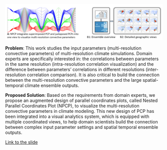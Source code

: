 ![Nested Parallel Coordinate Plot](images/2017-3-13/npcp.png)

**Problem**: This work studies the input parameters (multi-resolution
convective parameters) of multi-resolution climate simulations. Domain experts
are specifically interested in: the correlations between parameters in the same
resolution (intra-resolution correlation visualization) and the difference
between parameters’ correlations in different resolutions (inter-resolution
correlation comparison). It is also critical to build the connection between
the multi-resolution convective parameters and the large spatial-temporal
climate ensemble outputs.

**Proposed Solution**: Based on the requirements from domain experts, we
propose an augmented design of parallel coordinates plots, called Nested
Parallel Coordinates Plot (NPCP), to visualize the multi-resolution convective
parameters in climate modeling. This new design of PCP has been integrated into
a visual analytics system, which is equipped with multiple coordinated views,
to help domain scientists build the connection between complex input parameter
settings and spatial temporal ensemble outputs.

[Link to the slide](files/2017-3-13/climate_npcp.pptx)
